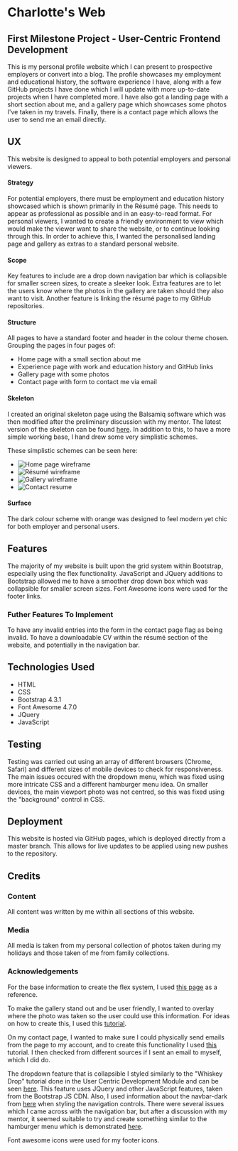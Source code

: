 # Charlotte's Web
## First Milestone Project - User-Centric Frontend Development

This is my personal profile website which I can present to prospective employers or convert into a blog. The profile showcases my employment and educational history, the software experience I have, along with a few GitHub projects I have done which I will update with more up-to-date projects when I have completed more. I have also got a landing page with a short section about me, and a gallery page which showcases some photos I've taken in my travels. Finally, there is a contact page which allows the user to send me an email directly.

## UX
This website is designed to appeal to both potential employers and personal viewers. 

#### Strategy
For potential employers, there must be employment and education history showcased which is shown primarily in the Résumé page. This needs to appear as professional as possible and in an easy-to-read format. 
For personal viewers, I wanted to create a friendly environment to view which would make the viewer want to share the website, or to continue looking through this. In order to achieve this, I wanted the personalised landing page and gallery as extras to a standard personal website. 

#### Scope
Key features to include are a drop down navigation bar which is collapsible for smaller screen sizes, to create a sleeker look. Extra features are to let the users know where the photos in the gallery are taken should they also want to visit. Another feature is linking the résumé page to my GitHub repositories.

#### Structure
All pages to have a standard footer and header in the colour theme chosen. 
Grouping the pages in four pages of:
- Home page with a small section about me 
- Experience page with work and education history and GitHub links
- Gallery page with some photos
- Contact page with form to contact me via email 

#### Skeleton
I created an original skeleton page using the Balsamiq software which was then modified after the preliminary discussion with my mentor. The latest version of the skeleton can be found [here](https://balsamiq.cloud/sen1h0s/p2g4sax). 
In addition to this, to have a more simple working base, I hand drew some very simplistic schemes. 

These simplistic schemes can be seen here: 
- ![Home page wireframe](images/mockup/homepage.jpg)
- ![Résumé wireframe](images/mockup/experience.jpg)
- ![Gallery wireframe](images/mockup/gallery.jpg)
- ![Contact resume](images/mockup/contact.jpg)

#### Surface
The dark colour scheme with orange was designed to feel modern yet chic for both employer and personal users. 



## Features
The majority of my website is built upon the grid system within Bootstrap, especially using the flex functionality. 
JavaScript and JQuery additions to Bootstrap allowed me to have a smoother drop down box which was collapsible for smaller screen sizes. 
Font Awesome icons were used for the footer links. 

### Futher Features To Implement
To have any invalid entries into the form in the contact page flag as being invalid. 
To have a downloadable CV within the résumé section of the website, and potentially in the navigation bar.


## Technologies Used 
- HTML 
- CSS
- Bootstrap 4.3.1
- Font Awesome 4.7.0
- JQuery
- JavaScript 

## Testing
Testing was carried out using an array of different browsers (Chrome, Safari) and different sizes of mobile devices to check for responsiveness. 
The main issues occured with the dropdown menu, which was fixed using more intricate CSS and a different hamburger menu idea. 
On smaller devices, the main viewport photo was not centred, so this was fixed using the "background" control in CSS. 



## Deployment 
This website is hosted via GitHub pages, which is deployed directly from a master branch. This allows for live updates to be applied using new pushes to the repository. 


## Credits 
### Content
All content was written by me within all sections of this website. 

### Media
All media is taken from my personal collection of photos taken during my holidays and those taken of me from family collections.

### Acknowledgements
For the base information to create the flex system, I used [this page](https://getbootstrap.com/docs/4.0/utilities/flex/) as a reference.

To make the gallery stand out and be user friendly, I wanted to overlay where the photo was taken so the user could use this information. For ideas on how to create this, I used this [tutorial](https://www.w3schools.com/howto/howto_css_image_overlay_title.asp).

On my contact page, I wanted to make sure I could physically send emails from the page to my account, and to create this functionality I used [this](https://css-tricks.com/all-about-mailto-links/) tutorial. I then checked from different sources if I sent an email to myself, which I did do.

The dropdown feature that is collapsible I styled similarly to the "Whiskey Drop" tutorial done in the User Centric Development Module and can be seen [here](https://github.com/CharOConnell/whiskey-drop). This feature uses JQuery and other JavaScript features, taken from the Bootstrap JS CDN. Also, I used information about the navbar-dark from [here](https://getbootstrap.com/docs/4.0/components/navbar/) when styling the navigation controls.
There were several issues which I came across with the navigation bar, but after a discussion with my mentor, it seemed suitable to try and create something similar to the hamburger menu which is demonstrated [here](https://www.w3schools.com/howto/tryit.asp?filename=tryhow_js_mobile_navbar).

Font awesome icons were used for my footer icons. 










